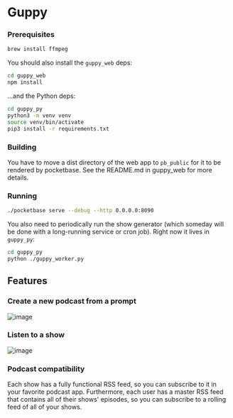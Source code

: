 # Guppy

### Prerequisites

```bash
brew install ffmpeg
```

You should also install the `guppy_web` deps:

```bash
cd guppy_web
npm install
```

...and the Python deps:

```bash
cd guppy_py
python3 -m venv venv
source venv/bin/activate
pip3 install -r requirements.txt
```

### Building

You have to move a dist directory of the web app to `pb_public` for it to be rendered by pocketbase. See the README.md in guppy_web for more details.

### Running

```bash
./pocketbase serve --debug --http 0.0.0.0:8090
```

You also need to periodically run the show generator (which someday will be done with a long-running service or cron job). Right now it lives in `guppy_py`:

```bash
cd guppy_py
python ./guppy_worker.py
```

## Features

### Create a new podcast from a prompt

![image](https://github.com/j6k4m8/guppy/assets/693511/46e56eca-bb57-4e5f-a5c5-6a3cbfb0f97b)

### Listen to a show

![image](https://github.com/j6k4m8/guppy/assets/693511/0d375c69-83e9-47fa-b3e3-1c1f98ee9e3a)

### Podcast compatibility

Each show has a fully functional RSS feed, so you can subscribe to it in your favorite podcast app. Furthermore, each user has a master RSS feed that contains all of their shows' episodes, so you can subscribe to a rolling feed of all of your shows.
